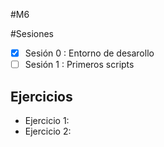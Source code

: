 #M6

#Sesiones

- [x] Sesión 0 : Entorno de desarollo
- [ ] Sesión 1 : Primeros scripts

## Ejercicios
  - Ejercicio 1:
  - Ejercicio 2:
